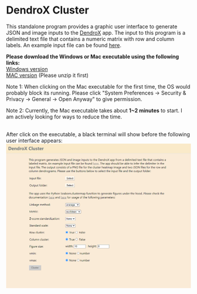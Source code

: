 # DendroX Cluster
This standalone program provides a graphic user interface to generate JSON and image inputs to the [DendroX](https://github.com/frlender/DendroX) app. The input to this program is a delimited text file that contains a numeric matrix with row and column labels. An example input file can be found [here](https://github.com/frlender/denrox-cluster/tree/main/example_input).

**Please download the Windows or Mac executable using the following links:**
\
[Windows version](https://github.com/frlender/denrox-cluster/raw/main/dist/DendroX_Cluster.exe)
\
[MAC version](https://github.com/frlender/denrox-cluster/raw/main/dist/DendroX_Cluster.zip)  (Please unzip it first)

Note 1: When clicking  on the Mac executable for the first time, the OS would probably block its running. Please click "System Preferences -> Security & Privacy -> General -> Open Anyway" to give permission.

Note 2: Currently, the Mac executable takes about **1~2 minutes** to start. I am actively looking for ways to reduce the time. 

\
After click on the executable, a black terminal will show before the following user interface appears:
![Demo.png](ui.png)

